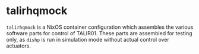 # talirhqmock

`talirhqmock` is a NixOS container configuration which assembles the various software parts for control of TALIR01. These parts are assembled for testing only, as `dishp` is run in simulation mode without actual control over actuators.

